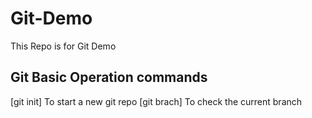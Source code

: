 # Git-Demo
This Repo is for Git Demo

## Git Basic Operation commands

[git init] To start a new git repo
[git brach] To check the current branch
